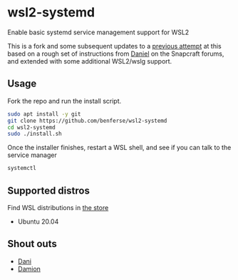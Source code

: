 # wsl2-systemd

Enable basic systemd service management support for WSL2

This is a fork and some subsequent updates to a [previous attempt](https://github.com/DamionGans/ubuntu-wsl2-systemd-script)
at this based on a rough set of instructions from [Daniel](https://forum.snapcraft.io/u/daniel) on the Snapcraft forums, and
extended with some additional WSL2/wslg support.

## Usage

Fork the repo and run the install script.

```sh
sudo apt install -y git
git clone https://github.com/benferse/wsl2-systemd
cd wsl2-systemd
sudo ./install.sh
```

Once the installer finishes, restart a WSL shell, and see if you can talk to the service manager

```sh
systemctl
```

## Supported distros

Find WSL distributions in [the store](https://aka.ms/wslstore)

- Ubuntu 20.04

## Shout outs

- [Dani](https://github.com/diddledani)
- [Damion](https://github.com/damiongans)
